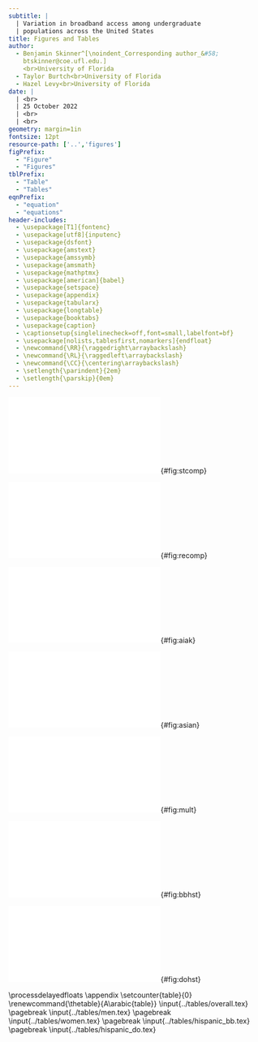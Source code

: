 ```yaml
---
subtitle: |
  | Variation in broadband access among undergraduate 
  | populations across the United States
title: Figures and Tables
author:
  - Benjamin Skinner^[\noindent_Corresponding author_&#58;
    btskinner@coe.ufl.edu.] 
    <br>University of Florida
  - Taylor Burtch<br>University of Florida
  - Hazel Levy<br>University of Florida
date: | 
  | <br>
  | 25 October 2022
  | <br>
  | <br>
geometry: margin=1in
fontsize: 12pt
resource-path: ['..','figures']
figPrefix:
  - "Figure"
  - "Figures"
tblPrefix:
  - "Table"
  - "Tables"
eqnPrefix:
  - "equation"
  - "equations"
header-includes:
  - \usepackage[T1]{fontenc}
  - \usepackage[utf8]{inputenc}
  - \usepackage{dsfont}
  - \usepackage{amstext}
  - \usepackage{amssymb}
  - \usepackage{amsmath}
  - \usepackage{mathptmx}
  - \usepackage[american]{babel}
  - \usepackage{setspace}
  - \usepackage{appendix}
  - \usepackage{tabularx}
  - \usepackage{longtable}
  - \usepackage{booktabs}
  - \usepackage{caption}
  - \captionsetup{singlelinecheck=off,font=small,labelfont=bf}
  - \usepackage[nolists,tablesfirst,nomarkers]{endfloat}
  - \newcommand{\RR}{\raggedright\arraybackslash}
  - \newcommand{\RL}{\raggedleft\arraybackslash}
  - \newcommand{\CC}{\centering\arraybackslash}
  - \setlength{\parindent}{2em}
  - \setlength{\parskip}{0em}
---
```



![State-level comparison of in-home broadband access (top panel) and
access only through a cellular data plan (bottom
panel). Center dots and lines represent medians and 95% credible
intervals, respectively, for posterior predicted probabilities. The
horizontal dashed line and shaded area show the national median and
95% credible interval.](../figures/stcomp.pdf){#fig:stcomp}

![Race/ethnicity comparison of in-home broadband access (left panel)
and access only through a cellular data plan (right panel). Numbers on
the _y_-axis correspond to U.S. Census codes and can be linked the
names given by the census as well as specific posterior values in
Appendix @tbl:overall. See Appendix tables [-@tbl:men] and
[-@tbl:women] for further disaggregation for men and women by
racial/ethnic group,
respectively.](../figures/recomp.pdf){#fig:recomp}

![In-home broadband access (top panel) and access only through a
cellular plan (bottom panel) for American Indian / Alaska Native
populations. The horizontal dashed line and shaded area represent the
overall median / 95% credible interval for this population. The
horizontal dotted line and shaded area represent the national median /
95% credible interval. Refer to Appendix tables [-@tbl:men] and
[-@tbl:women] for specific
values.](../figures/aiak_mf_disagg.pdf){#fig:aiak}

![In-home broadband access (top panel) and access only through a
cellular plan (bottom panel) for Asian populations. The horizontal
dashed line and shaded area represent the overall median / 95%
credible interval for this population. The horizontal dotted line and
shaded area represent the national median / 95% credible
interval. Refer to Appendix tables [-@tbl:men] and [-@tbl:women] for
specific values.](../figures/asian_mf_disagg.pdf){#fig:asian}

![In-home broadband access (top panel) and access only through a
cellular plan (bottom panel) for multiracial/multiethnic populations
typically designated as _other_. The horizontal dashed line and shaded
area represent the overall median / 95% credible interval for this
population. The horizontal dotted line and shaded area represent the
national median / 95% credible interval. Refer to Appendix tables
[-@tbl:men] and [-@tbl:women] for specific
values.](../figures/other_mf_disagg_slides.pdf){#fig:mult}

![In-home broadband access among Hispanic populations across
California, Florida, and Texas. The horizontal dashed line and shaded
area represent the overall median / 95% credible interval for this
population. The horizontal dotted line and shaded area represent the
national median / 95% credible
interval. Refer to Appendix [@tbl:hispbb] for specific
values.](../figures/bb_h_st.pdf){#fig:bbhst}

![Broadband access only through a cellular plan among Hispanic
populations across California, Florida, and Texas. The horizontal
dashed line and shaded area represent the overall median / 95%
credible interval for this population. The horizontal dotted line and
shaded area represent the national median / 95% credible
interval. Refer to Appendix [@tbl:hispdo] for specific
values.](../figures/do_h_st.pdf){#fig:dohst} 

\processdelayedfloats
\appendix
\setcounter{table}{0}
\renewcommand{\thetable}{A\arabic{table}}
\input{../tables/overall.tex}
\pagebreak
\input{../tables/men.tex}
\pagebreak
\input{../tables/women.tex}
\pagebreak
\input{../tables/hispanic_bb.tex}
\pagebreak
\input{../tables/hispanic_do.tex}
